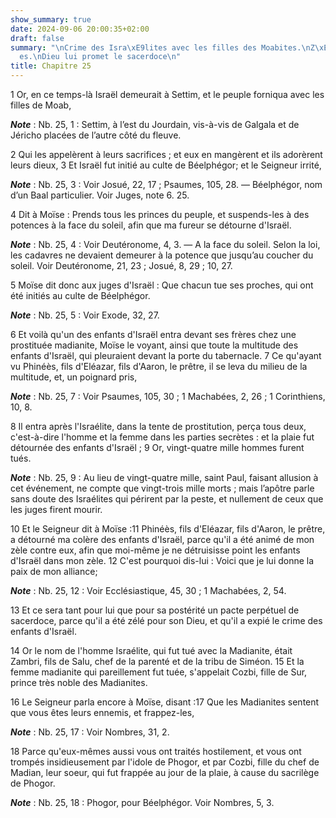 ```yaml
---
show_summary: true
date: 2024-09-06 20:00:35+02:00
draft: false
summary: "\nCrime des Isra\xE9lites avec les filles des Moabites.\nZ\xE8le de Phin\xE9\
  es.\nDieu lui promet le sacerdoce\n"
title: Chapitre 25
---
```





1 Or, en ce temps-là Israël demeurait à Settim, et le peuple forniqua avec les filles de Moab,

***Note*** :  Nb. 25, 1 : Settim, à l’est du Jourdain, vis-à-vis de Galgala et de Jéricho placées de l’autre côté du fleuve.

2 Qui les appelèrent à leurs sacrifices ; et eux en mangèrent et ils adorèrent leurs dieux, 3 Et Israël fut initié au culte de Béelphégor; et le Seigneur irrité,

***Note*** :  Nb. 25, 3 : Voir Josué, 22, 17 ; Psaumes, 105, 28. ― Béelphégor, nom d’un Baal particulier. Voir Juges, note 6. 25.

4 Dit à Moïse : Prends tous les princes du peuple, et suspends-les à des potences à la face du soleil, afin que ma fureur se détourne d'Israël.

***Note*** :  Nb. 25, 4 : Voir Deutéronome, 4, 3. ― A la face du soleil. Selon la loi, les cadavres ne devaient demeurer à la potence que jusqu’au coucher du soleil. Voir Deutéronome, 21, 23 ; Josué, 8, 29 ; 10, 27.

5 Moïse dit donc aux juges d'Israël : Que chacun tue ses proches, qui ont été initiés au culte de Béelphégor.

***Note*** :  Nb. 25, 5 : Voir Exode, 32, 27.


6 Et voilà qu'un des enfants d'Israël entra devant ses frères chez une prostituée madianite, Moïse le voyant, ainsi que toute la multitude des enfants d'Israël, qui pleuraient devant la porte du tabernacle. 7 Ce qu'ayant vu Phinéès, fils d'Eléazar, fils d'Aaron, le prêtre, il se leva du milieu de la multitude, et, un poignard pris,

***Note*** :  Nb. 25, 7 : Voir Psaumes, 105, 30 ; 1 Machabées, 2, 26 ; 1 Corinthiens, 10, 8.

8 Il entra après l'Israélite, dans la tente de prostitution, perça tous deux, c'est-à-dire l'homme et la femme dans les parties secrètes : et la plaie fut détournée des enfants d'Israël ; 9 Or, vingt-quatre mille hommes furent tués.

***Note*** :  Nb. 25, 9 : Au lieu de vingt-quatre mille, saint Paul, faisant allusion à cet événement, ne compte que vingt-trois mille morts ; mais l’apôtre parle sans doute des Israélites qui périrent par la peste, et nullement de ceux que les juges firent mourir.


10 Et le Seigneur dit à Moïse :11 Phinéès, fils d'Eléazar, fils d'Aaron, le prêtre, a détourné ma colère des enfants d'Israël, parce qu'il a été animé de mon zèle contre eux, afin que moi-même je ne détruisisse point les enfants d'Israël dans mon zèle. 12 C'est pourquoi dis-lui : Voici que je lui donne la paix de mon alliance;

***Note*** :  Nb. 25, 12 : Voir Ecclésiastique, 45, 30 ; 1 Machabées, 2, 54.

13 Et ce sera tant pour lui que pour sa postérité un pacte perpétuel de sacerdoce, parce qu'il a été zélé pour son Dieu, et qu'il a expié le crime des enfants d'Israël.


14 Or le nom de l'homme Israélite, qui fut tué avec la Madianite, était Zambri, fils de Salu, chef de la parenté et de la tribu de Siméon. 15 Et la femme madianite qui pareillement fut tuée, s'appelait Cozbi, fille de Sur, prince très noble des Madianites.


16 Le Seigneur parla encore à Moïse, disant :17 Que les Madianites sentent que vous êtes leurs ennemis, et frappez-les,

***Note*** :  Nb. 25, 17 : Voir Nombres, 31, 2.

18 Parce qu'eux-mêmes aussi vous ont traités hostilement, et vous ont trompés insidieusement par l'idole de Phogor, et par Cozbi, fille du chef de Madian, leur soeur, qui fut frappée au jour de la plaie, à cause du sacrilège de Phogor.

***Note*** :  Nb. 25, 18 : Phogor, pour Béelphégor. Voir Nombres, 5, 3.


